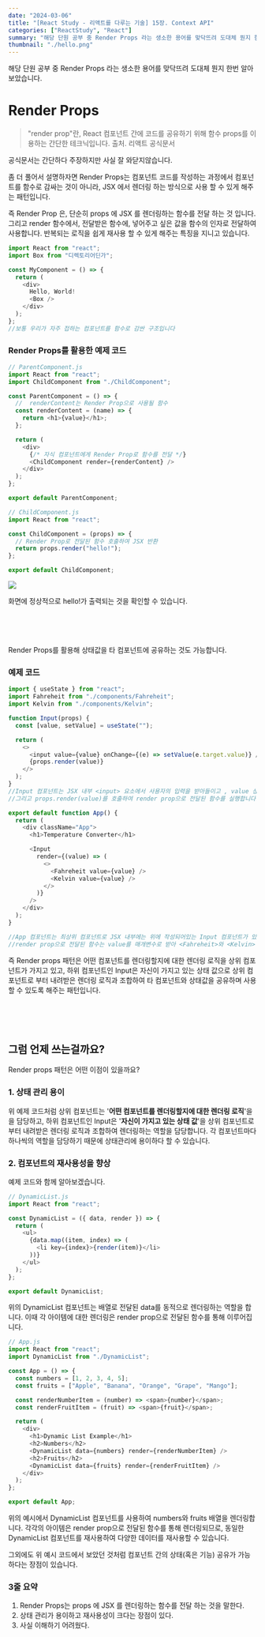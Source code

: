 ```yaml
---
date: "2024-03-06"
title: "[React Study - 리액트를 다루는 기술] 15장. Context API"
categories: ["ReactStudy", "React"]
summary: "해당 단원 공부 중 Render Props 라는 생소한 용어를 맞닥뜨려 도대체 뭔지 한번 알아보았습니다."
thumbnail: "./hello.png"
---
```


해당 단원 공부 중 Render Props 라는 생소한 용어를 맞닥뜨려 도대체 뭔지 한번 알아보았습니다.

# Render Props

> "render prop"란, React 컴포넌트 간에 코드를 공유하기 위해 함수 props를 이용하는 간단한 테크닉입니다.
> 출처. 리액트 공식문서

공식문서는 간단하다 주장하지만 사실 잘 와닫지않습니다.

좀 더 풀어서 설명하자면
Render Props는 컴포넌트 코드를 작성하는 과정에서 컴포넌트를 함수로 감싸는 것이 아니라, JSX 에서 렌더링 하는 방식으로 사용 할 수 있게 해주는 패턴입니다.

즉 Render Prop 은, 단순히 props 에 JSX 를 렌더링하는 함수를 전달 하는 것 입니다. 그리고 render 함수에서, 전달받은 함수에, 넣어주고 싶은 값을 함수의 인자로 전달하여 사용합니다.
반복되는 로직을 쉽게 재사용 할 수 있게 해주는 특징을 지니고 있습니다.

```js
import React from "react";
import Box from "디렉토리어딘가";

const MyComponent = () => {
  return (
    <div>
      Hello, World!
      <Box />
    </div>
  );
};
//보통 우리가 자주 접하는 컴포넌트를 함수로 감싼 구조입니다
```

### Render Props를 활용한 예제 코드

```js
// ParentComponent.js
import React from "react";
import ChildComponent from "./ChildComponent";

const ParentComponent = () => {
  //  renderContent는 Render Prop으로 사용될 함수
  const renderContent = (name) => {
    return <h1>{value}</h1>;
  };

  return (
    <div>
      {/* 자식 컴포넌트에게 Render Prop로 함수를 전달 */}
      <ChildComponent render={renderContent} />
    </div>
  );
};

export default ParentComponent;
```

```js
// ChildComponent.js
import React from "react";

const ChildComponent = (props) => {
  // Render Prop로 전달된 함수 호출하여 JSX 반환
  return props.render("hello!");
};

export default ChildComponent;
```

![](https://velog.velcdn.com/images/dogmnil2007/post/cf5cb4a5-8711-48b6-b4a8-5b8721b63a1e/image.png)

화면에 정상적으로 hello!가 출력되는 것을 확인할 수 있습니다.

<br><br>
<br>

Render Props를 활용해 상태값을 타 컴포넌트에 공유하는 것도 가능합니다.

### 예제 코드

```js
import { useState } from "react";
import Fahreheit from "./components/Fahreheit";
import Kelvin from "./components/Kelvin";

function Input(props) {
  const [value, setValue] = useState("");

  return (
    <>
      <input value={value} onChange={(e) => setValue(e.target.value)} />
      {props.render(value)}
    </>
  );
}
//Input 컴포넌트는 JSX 내부 <input> 요소에서 사용자의 입력을 받아들이고 , value 상태를 통해 입력된 값을 표시, onChange 이벤트 핸들러를 통해 입력값이 변경될 때마다 setValue 함수를 호출하여 상태를 업데이트합니다.
//그리고 props.render(value)를 호출하여 render prop으로 전달된 함수를 실행합니다. 이 함수는 Fahreheit와 Kelvin 컴포넌트에 value 값을 전달하고, 해당 컴포넌트들을 렌더링합니다.

export default function App() {
  return (
    <div className="App">
      <h1>Temperature Converter</h1>

      <Input
        render={(value) => (
          <>
            <Fahreheit value={value} />
            <Kelvin value={value} />
          </>
        )}
      />
    </div>
  );
}

//App 컴포넌트는 최상위 컴포넌트로 JSX 내부에는 위에 작성되어있는 Input 컴포넌트가 있습니다. 이 컴포넌트에는 render prop으로 함수가 전달되며, 해당 함수는 Fahreheit와 Kelvin 컴포넌트를 렌더링합니다.
//render prop으로 전달된 함수는 value를 매개변수로 받아 <Fahreheit>와 <Kelvin> 컴포넌트를 렌더링합니다. 이러한 방식으로 Input 컴포넌트와 App 컴포넌트 사이에 데이터를 전달하고 관리할 수 있습니다.
```

즉 Render props 패턴은
어떤 컴포넌트를 렌더링할지에 대한 렌더링 로직을 상위 컴포넌트가 가지고 있고,
하위 컴포넌트인 Input은 자신이 가지고 있는 상태 값으로 상위 컴포넌트로 부터 내려받은 렌더링 로직과 조합하여 타 컴포넌트와 상태값을 공유하며 사용할 수 있도록 해주는 패턴입니다.

<br><br>
<br>

## 그럼 언제 쓰는걸까요?

Render props 패턴은 어떤 이점이 있을까요?

### 1. 상태 관리 용이

위 예제 코드처럼 상위 컴포넌트는 '**어떤 컴포넌트를 렌더링할지에 대한 렌더링 로직**'을 을 담당하고,
하위 컴포넌트인 Input은 '**자신이 가지고 있는 상태 값**'을 상위 컴포넌트로 부터 내려받은 렌더링 로직과 조합하여 렌더링하는 역할을 담당합니다. 각 컴포넌트마다 하나씩의 역할을 담당하기 때문에 상태관리에 용이하다 할 수 있습니다.

### 2. 컴포넌트의 재사용성을 향상

예제 코드와 함께 알아보겠습니다.

```js
// DynamicList.js
import React from "react";

const DynamicList = ({ data, render }) => {
  return (
    <ul>
      {data.map((item, index) => (
        <li key={index}>{render(item)}</li>
      ))}
    </ul>
  );
};

export default DynamicList;
```

위의 DynamicList 컴포넌트는 배열로 전달된 data를 동적으로 렌더링하는 역할을 합니다. 이때 각 아이템에 대한 렌더링은 render prop으로 전달된 함수를 통해 이루어집니다.

```js
// App.js
import React from "react";
import DynamicList from "./DynamicList";

const App = () => {
  const numbers = [1, 2, 3, 4, 5];
  const fruits = ["Apple", "Banana", "Orange", "Grape", "Mango"];

  const renderNumberItem = (number) => <span>{number}</span>;
  const renderFruitItem = (fruit) => <span>{fruit}</span>;

  return (
    <div>
      <h1>Dynamic List Example</h1>
      <h2>Numbers</h2>
      <DynamicList data={numbers} render={renderNumberItem} />
      <h2>Fruits</h2>
      <DynamicList data={fruits} render={renderFruitItem} />
    </div>
  );
};

export default App;
```

위의 예시에서 DynamicList 컴포넌트를 사용하여 numbers와 fruits 배열을 렌더링합니다. 각각의 아이템은 render prop으로 전달된 함수를 통해 렌더링되므로, 동일한 DynamicList 컴포넌트를 재사용하여 다양한 데이터를 재사용할 수 있습니다.

그외에도 위 예시 코드에서 보았던 것처럼 컴포넌트 간의 상태(혹은 기능) 공유가 가능하다는 장점이 있습니다.

### 3줄 요약

1. Render Props는 props 에 JSX 를 렌더링하는 함수를 전달 하는 것을 말한다.
2. 상태 관리가 용이하고 재사용성이 크다는 장점이 있다.
3. 사실 이해하기 어려웠다.
